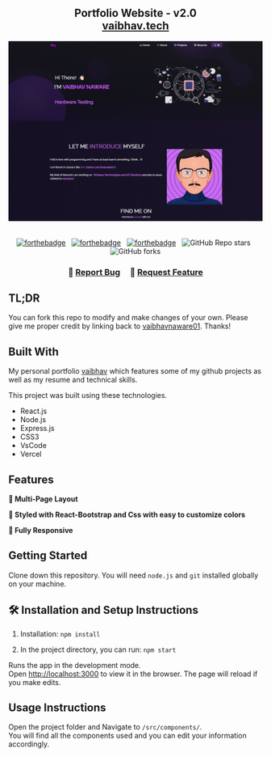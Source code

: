 <h2 align="center">
  Portfolio Website - v2.0<br/>
  <a href="https://vaibhavnaware01.github.io/Portfolio/" target="_blank">vaibhav.tech</a>
</h2>
<div align="center">
  <img alt="Demo" src="./Images/readme-img1.png" />
</div>

<br/>

<center>

[![forthebadge](https://forthebadge.com/images/badges/built-with-love.svg)](https://forthebadge.com) &nbsp;
[![forthebadge](https://forthebadge.com/images/badges/made-with-javascript.svg)](https://forthebadge.com) &nbsp;
[![forthebadge](https://forthebadge.com/images/badges/open-source.svg)](https://forthebadge.com) &nbsp;
![GitHub Repo stars](https://img.shields.io/github/stars/vaibhavnaware01/Portfolio?color=red&logo=github&style=for-the-badge) &nbsp;
![GitHub forks](https://img.shields.io/github/forks/vaibhavnaware01/Portfolio?color=red&logo=github&style=for-the-badge)

</center>

<h3 align="center">
    🔹
    <a href="https://github.com/vaibhavnaware01/Portfolio/issues">Report Bug</a> &nbsp; &nbsp;
    🔹
    <a href="https://github.com/vaibhavnaware01/Portfolio/issues">Request Feature</a>
</h3>

## TL;DR

You can fork this repo to modify and make changes of your own. Please give me proper credit by linking back to [vaibhavnaware01](https://github.com/vaibhavnaware01/Portfolio). Thanks!

## Built With

My personal portfolio <a href="https://vaibhavnaware01.github.io/Portfolio/" target="_blank">vaibhav</a> which features some of my github projects as well as my resume and technical skills.<br/>

This project was built using these technologies.

- React.js
- Node.js
- Express.js
- CSS3
- VsCode
- Vercel

## Features

**📖 Multi-Page Layout**

**🎨 Styled with React-Bootstrap and Css with easy to customize colors**

**📱 Fully Responsive**

## Getting Started

Clone down this repository. You will need `node.js` and `git` installed globally on your machine.

## 🛠 Installation and Setup Instructions

1. Installation: `npm install`

2. In the project directory, you can run: `npm start`

Runs the app in the development mode.\
Open [http://localhost:3000](http://localhost:3000) to view it in the browser.
The page will reload if you make edits.

## Usage Instructions

Open the project folder and Navigate to `/src/components/`. <br/>
You will find all the components used and you can edit your information accordingly.

